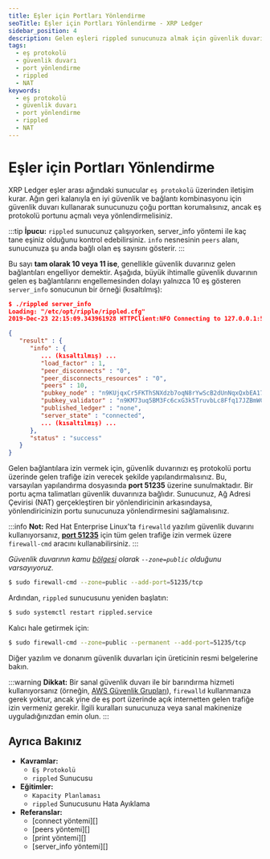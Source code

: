 ```yaml
---
title: Eşler için Portları Yönlendirme
seoTitle: Eşler için Portları Yönlendirme - XRP Ledger
sidebar_position: 4
description: Gelen eşleri rippled sunucunuza almak için güvenlik duvarınızı nasıl yapılandıracağınızı keşfedin. Bu kılavuz, eş protokolü portunu açma ve firewalld ile güvenlik duvarı ayarlarını yapma işlemlerini içerir.
tags: 
  - eş protokolü
  - güvenlik duvarı
  - port yönlendirme
  - rippled
  - NAT
keywords: 
  - eş protokolü
  - güvenlik duvarı
  - port yönlendirme
  - rippled
  - NAT
---
```


# Eşler için Portları Yönlendirme

XRP Ledger eşler arası ağındaki sunucular `eş protokolü` üzerinden iletişim kurar. Ağın geri kalanıyla en iyi güvenlik ve bağlantı kombinasyonu için güvenlik duvarı kullanarak sunucunuzu çoğu porttan korumalısınız, ancak eş protokolü portunu açmalı veya yönlendirmelisiniz.

:::tip
**İpucu:** `rippled` sunucunuz çalışıyorken, server_info yöntemi ile kaç tane eşiniz olduğunu kontrol edebilirsiniz. `info` nesnesinin `peers` alanı, sunucunuza şu anda bağlı olan eş sayısını gösterir.
:::

Bu sayı **tam olarak 10 veya 11 ise**, genellikle güvenlik duvarınız gelen bağlantıları engelliyor demektir. Aşağıda, büyük ihtimalle güvenlik duvarının gelen eş bağlantılarını engellemesinden dolayı yalnızca 10 eş gösteren `server_info` sonucunun bir örneği (kısaltılmış):

```json
$ ./rippled server_info
Loading: "/etc/opt/ripple/rippled.cfg"
2019-Dec-23 22:15:09.343961928 HTTPClient:NFO Connecting to 127.0.0.1:5005

{
   "result" : {
      "info" : {
         ... (kısaltılmış) ...
         "load_factor" : 1,
         "peer_disconnects" : "0",
         "peer_disconnects_resources" : "0",
         "peers" : 10,
         "pubkey_node" : "n9KUjqxCr5FKThSNXdzb7oqN8rYwScB2dUnNqxQxbEA17JkaWy5x",
         "pubkey_validator" : "n9KM73uq5BM3Fc6cxG3k5TruvbLc8Ffq17JZBmWC4uP4csL4rFST",
         "published_ledger" : "none",
         "server_state" : "connected",
         ... (kısaltılmış) ...
      },
      "status" : "success"
   }
}
```

Gelen bağlantılara izin vermek için, güvenlik duvarınızı eş protokolü portu üzerinde gelen trafiğe izin verecek şekilde yapılandırmalısınız. Bu, varsayılan yapılandırma dosyasında **port 51235** üzerine sunulmaktadır. Bir portu açma talimatları güvenlik duvarınıza bağlıdır. Sunucunuz, Ağ Adresi Çevirisi (NAT) gerçekleştiren bir yönlendiricinin arkasındaysa, yönlendiricinizin portu sunucunuza yönlendirmesini sağlamalısınız.

:::info
**Not:** Red Hat Enterprise Linux'ta `firewalld` yazılım güvenlik duvarını kullanıyorsanız, [**port 51235**](https://access.redhat.com/documentation/en-us/red_hat_enterprise_linux/7/html/security_guide/sec-using_zones_to_manage_incoming_traffic_depending_on_source) için tüm gelen trafiğe izin vermek üzere `firewall-cmd` aracını kullanabilirsiniz.
:::

_Güvenlik duvarının kamu [bölgesi](https://access.redhat.com/documentation/en-us/red_hat_enterprise_linux/7/html/security_guide/sec-working_with_zones#sec-Listing_Zones) olarak `--zone=public` olduğunu varsayıyoruz._

```sh
$ sudo firewall-cmd --zone=public --add-port=51235/tcp
```

Ardından, `rippled` sunucusunu yeniden başlatın:

```sh
$ sudo systemctl restart rippled.service
```

Kalıcı hale getirmek için:

```sh
$ sudo firewall-cmd --zone=public --permanent --add-port=51235/tcp
```

Diğer yazılım ve donanım güvenlik duvarları için üreticinin resmi belgelerine bakın.

:::warning
**Dikkat:** Bir sanal güvenlik duvarı ile bir barındırma hizmeti kullanıyorsanız (örneğin, [AWS Güvenlik Grupları](https://docs.aws.amazon.com/vpc/latest/userguide/VPC_SecurityGroups.html)), `firewalld` kullanmanıza gerek yoktur, ancak yine de eş port üzerinde açık internetten gelen trafiğe izin vermeniz gerekir. İlgili kuralları sunucunuza veya sanal makinenize uyguladığınızdan emin olun.
:::

## Ayrıca Bakınız

- **Kavramlar:**
    - `Eş Protokolü`
    - `rippled` Sunucusu
- **Eğitimler:**
    - `Kapacity Planlaması`
    - `rippled` Sunucusunu Hata Ayıklama
- **Referanslar:**
    - [connect yöntemi][]
    - [peers yöntemi][]
    - [print yöntemi][]
    - [server_info yöntemi][]

